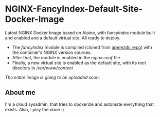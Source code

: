 # NGINX-FancyIndex-Default-Site-Docker-Image
Latest NGINX Docker Image based on Alpine, with fancyindex module built and enabled and a default virtual site. All ready to deploy.

- The _fancyindex_ module is compiled (cloned from [aperezdc repo](https://github.com/aperezdc/ngx-fancyindex)) with the container's NGINX version sources.
- After that, the module is enabled in the _nginx.conf_ file.
- Finally, a new virtual site is enabled as the default site, with its root directory in _/var/www/content_

_The entire image is going to be uploaded soon._

## About me
I'm a cloud sysadmin, that tries to dockerize and automate everything that exists. Also, I play the oboe :)
